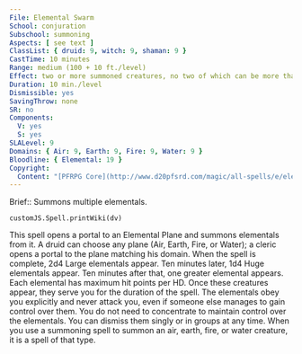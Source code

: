 ```yaml
---
File: Elemental Swarm
School: conjuration
Subschool: summoning
Aspects: [ see text ]
ClassList: { druid: 9, witch: 9, shaman: 9 }
CastTime: 10 minutes
Range: medium (100 + 10 ft./level)
Effect: two or more summoned creatures, no two of which can be more than 30 ft. apart
Duration: 10 min./level
Dismissible: yes
SavingThrow: none
SR: no
Components:
  V: yes
  S: yes
SLALevel: 9
Domains: { Air: 9, Earth: 9, Fire: 9, Water: 9 }
Bloodline: { Elemental: 19 }
Copyright:
  Content: "[PFRPG Core](http://www.d20pfsrd.com/magic/all-spells/e/elemental-swarm)"
---
```

Brief:: Summons multiple elementals.

```dataviewjs
customJS.Spell.printWiki(dv)
```

This spell opens a portal to an Elemental Plane and summons elementals from it. A druid can choose any plane (Air, Earth, Fire, or Water); a cleric opens a portal to the plane matching his domain.  When the spell is complete, 2d4 Large elementals appear. Ten minutes later, 1d4 Huge elementals appear. Ten minutes after that, one greater elemental appears. Each elemental has maximum hit points per HD. Once these creatures appear, they serve you for the duration of the spell.  The elementals obey you explicitly and never attack you, even if someone else manages to gain control over them. You do not need to concentrate to maintain control over the elementals. You can dismiss them singly or in groups at any time.  When you use a summoning spell to summon an air, earth, fire, or water creature, it is a spell of that type.
